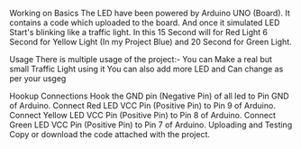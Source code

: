 Working on Basics
The LED have been powered by Arduino UNO (Board). It contains a code which uploaded to the board. And once it simulated LED Start's blinking like a traffic light. In this 15 Second will for Red Light 6 Second for Yellow Light (In my Project Blue) and 20 Second for Green Light.

Usage
There is multiple usage of the project:- 
You can Make a real but small Traffic Light using it 
You can also add more LED and Can change as per your usgeg

Hookup Connections
Hook the GND pin (Negative Pin) of all led to Pin GND of Arduino. 
Connect Red LED VCC Pin (Positive Pin) to Pin 9 of Arduino. 
Connect Yellow LED VCC Pin (Positive Pin) to Pin 8 of Arduino. 
Connect Green LED VCC Pin (Positive Pin) to Pin 7 of Arduino. 
Uploading and Testing
Copy or download the code attached with the project. 

